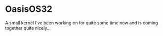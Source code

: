 # OasisOS32
A small kernel I've been working on for quite some time now and is coming together quite nicely...
